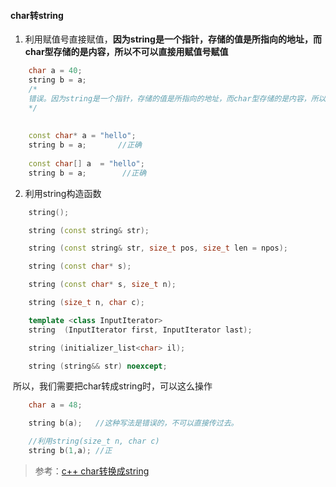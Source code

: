 #### char转string
1. 利用赋值号直接赋值，**因为string是一个指针，存储的值是所指向的地址，而char型存储的是内容，所以不可以直接用赋值号赋值**
```c++
	char a = 40;
	string b = a; 
	/*
	错误。因为string是一个指针，存储的值是所指向的地址，而char型存储的是内容，所以不可以直接用赋值号赋值
	*/
	 
	 
	const char* a = "hello";
	string b = a;       //正确
	 
	const char[] a  = "hello";
	string b = a;        //正确
```
2. 利用string构造函数
```c++
	string();

	string (const string& str);

	string (const string& str, size_t pos, size_t len = npos);

	string (const char* s);

	string (const char* s, size_t n);

	string (size_t n, char c);

	template <class InputIterator>
	string  (InputIterator first, InputIterator last);

	string (initializer_list<char> il);

	string (string&& str) noexcept;
```
&nbsp;所以，我们需要把char转成string时，可以这么操作
```c++
    char a = 48;

    string b(a);   //这种写法是错误的，不可以直接传过去。

    //利用string(size_t n, char c)
    string b(1,a); //正
```
> 参考：[c++ char转换成string](https://www.cnblogs.com/daybreaking/p/12365099.html)
